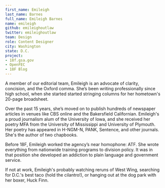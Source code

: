 ```yaml
---
first_name: Emileigh
last_name: Barnes
full_name: Emileigh Barnes
name: emileigh
github: emileighoutlaw
twitter: emileighoutlaw
team: Design
role: Content Designer
city: Washington
state: D.C.
project:
- 18f.gsa.gov
- OpenFEC
- 18F Blog
---
```


A member of our editorial team, Emileigh is an advocate of clarity, concision, and the Oxford comma. She’s been writing professionally since high school, when she started started stringing columns for her hometown's 20-page broadsheet. 

Over the past 15 years, she’s moved on to publish hundreds of newspaper articles in venues like CBS online and the Bakersfield Californian. Emileigh's a proud journalism alum of the University of Iowa, and she received her poetry MFA from the University of Mississippi and University of Plymouth. Her poetry has appeared in H-NGM-N, PANK, Sentence, and other journals. She's the author of two chapbooks.

Before 18F, Emileigh worked the agency’s near homophone: ATF.  She wrote everything from nationwide training programs to division policy. It was in that position she developed an addiction to plain language and government service. 

If not at work, Emileigh's probably watching reruns of West Wing, searching for D.C.'s best taco (hold the cilantro!), or hanging out at the dog park with her boxer, Huck Finn. 
